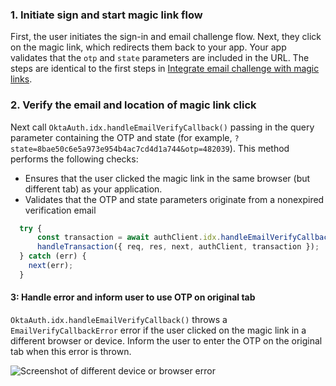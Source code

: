 ### 1. Initiate sign and start magic link flow

First, the user initiates the sign-in and email challenge flow. Next, they click on the magic link, which redirects them back to your app. Your app validates that the `otp` and `state` parameters are included in the URL. The steps are identical to the first steps in [Integrate email challenge with magic links](#integrate-email-challenge-with-magic-links).


### 2. Verify the email and location of magic link click

Next call `OktaAuth.idx.handleEmailVerifyCallback()` passing in the query parameter containing the OTP and state (for example, `?state=8bae50c6e5a973e954b4ac7cd4d1a744&otp=482039`). This method performs the following checks:

* Ensures that the user clicked the magic link in the same browser (but different tab) as your application.
* Validates that the OTP and state parameters originate from a nonexpired verification email


```javascript
  try {
      const transaction = await authClient.idx.handleEmailVerifyCallback(search);
      handleTransaction({ req, res, next, authClient, transaction });
  } catch (err) {
    next(err);
  }

```

#### 3: Handle error and inform user to use OTP on original tab

`OktaAuth.idx.handleEmailVerifyCallback()` throws a `EmailVerifyCallbackError` error if the user clicked on the magic link in a different browser or device. Inform the user to enter the OTP on the original tab when this error is thrown.

<div class="common-image-format">

![Screenshot of different device or browser error](/img/authenticators/authenticators-email-magic-link-error.png)

</div>
